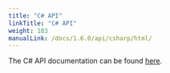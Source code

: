 ```yaml
---
title: "C# API"
linkTitle: "C# API"
weight: 103
manualLink: /docs/1.6.0/api/csharp/html/
---
```


<!--

 Licensed to the Apache Software Foundation (ASF) under one
 or more contributor license agreements.  See the NOTICE file
 distributed with this work for additional information
 regarding copyright ownership.  The ASF licenses this file
 to you under the Apache License, Version 2.0 (the
 "License"); you may not use this file except in compliance
 with the License.  You may obtain a copy of the License at

   https://www.apache.org/licenses/LICENSE-2.0

 Unless required by applicable law or agreed to in writing,
 software distributed under the License is distributed on an
 "AS IS" BASIS, WITHOUT WARRANTIES OR CONDITIONS OF ANY
 KIND, either express or implied.  See the License for the
 specific language governing permissions and limitations
 under the License.

-->

The C# API documentation can be found <a href="https://avro.apache.org/docs/1.6.0/api/csharp/index.html">here</a>.
